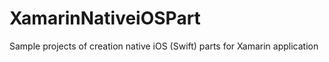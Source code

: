 # XamarinNativeiOSPart

Sample projects of creation native iOS (Swift) parts for Xamarin application
